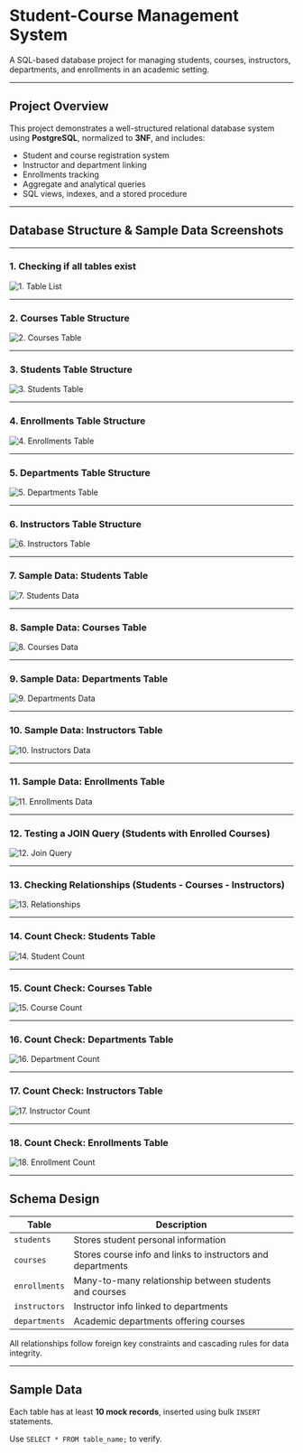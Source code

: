 # Student-Course Management System

A SQL-based database project for managing students, courses, instructors, departments, and enrollments in an academic setting.

---

## Project Overview

This project demonstrates a well-structured relational database system using **PostgreSQL**, normalized to **3NF**, and includes:
- Student and course registration system
- Instructor and department linking
- Enrollments tracking
- Aggregate and analytical queries
- SQL views, indexes, and a stored procedure

---

##  Database Structure & Sample Data Screenshots

---

###  1. Checking if all tables exist
![1. Table List](./diagrams/1.png)

---

###  2. Courses Table Structure
![2. Courses Table](./diagrams/2.png)

---

###  3. Students Table Structure
![3. Students Table](./diagrams/3.png)

---

###  4. Enrollments Table Structure
![4. Enrollments Table](./diagrams/4.png)

---

###  5. Departments Table Structure
![5. Departments Table](./diagrams/5.png)

---

###  6. Instructors Table Structure
![6. Instructors Table](./diagrams/6.png)

---

###  7. Sample Data: Students Table
![7. Students Data](./diagrams/7.png)

---

###  8. Sample Data: Courses Table
![8. Courses Data](./diagrams/8.png)

---

###  9. Sample Data: Departments Table
![9. Departments Data](./diagrams/9.png)

---

###  10. Sample Data: Instructors Table
![10. Instructors Data](./diagrams/10.png)

---

###  11. Sample Data: Enrollments Table
![11. Enrollments Data](./diagrams/11.png)

---

###  12. Testing a JOIN Query (Students with Enrolled Courses)
![12. Join Query](./diagrams/12.png)

---

###  13. Checking Relationships (Students - Courses - Instructors)
![13. Relationships](./diagrams/13.png)

---

###  14. Count Check: Students Table
![14. Student Count](./diagrams/14.png)

---

###  15. Count Check: Courses Table
![15. Course Count](./diagrams/15.png)

---

###  16. Count Check: Departments Table
![16. Department Count](./diagrams/16.png)

---

###  17. Count Check: Instructors Table
![17. Instructor Count](./diagrams/17.png)

---

###  18. Count Check: Enrollments Table
![18. Enrollment Count](./diagrams/18.png)

---





## Schema Design

| Table         | Description                                |
|---------------|--------------------------------------------|
| `students`    | Stores student personal information        |
| `courses`     | Stores course info and links to instructors and departments |
| `enrollments` | Many-to-many relationship between students and courses |
| `instructors` | Instructor info linked to departments      |
| `departments` | Academic departments offering courses      |

All relationships follow foreign key constraints and cascading rules for data integrity.

---

## Sample Data

Each table has at least **10 mock records**, inserted using bulk `INSERT` statements.

Use `SELECT * FROM table_name;` to verify.


